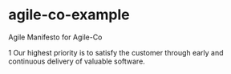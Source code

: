 # agile-co-example
Agile Manifesto for Agile-Co

1 Our highest priority is to satisfy the customer through early and continuous delivery of valuable software.
